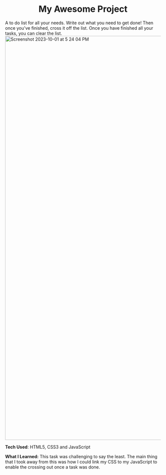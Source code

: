 <h1 align=center>My Awesome Project</h1>
A to do list for all your needs. Write out what you need to get done! Then once you've finished, cross it off the list. Once you have finished all your tasks, you can clear the list. 

<img width="1308" alt="Screenshot 2023-10-01 at 5 24 04 PM" src="https://github.com/briannawillis195/todo-list-2019-week05/assets/143905399/f0bf8513-1e38-49d9-8b19-2b8b655501c9">

<b>Tech Used</b>: HTML5, CSS3 and JavaScript

<b>What I Learned:</b> This task was challenging to say the least. The main thing that I took away from this was how I could link my CSS to my JavaScript to enable the crossing out once a task was done.
